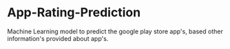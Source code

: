 # App-Rating-Prediction
Machine Learning model to predict the google play store app's, based other information's provided about app's.

